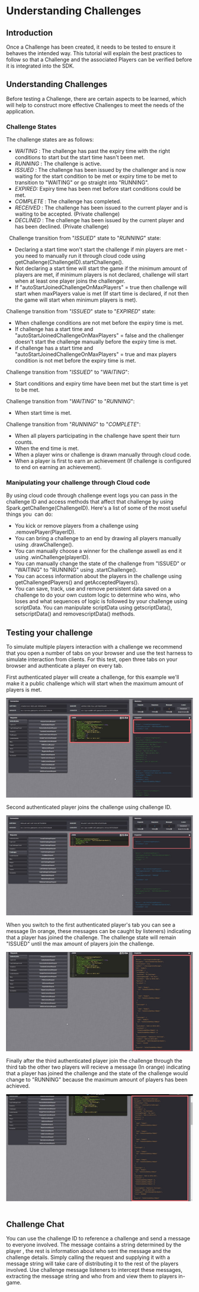 # Understanding Challenges


## Introduction

Once a Challenge has been created, it needs to be tested to ensure it behaves the intended way. This tutorial will explain the best practices to follow so that a Challenge and the associated Players can be verified before it is integrated into the SDK.

## Understanding Challenges

Before testing a Challenge, there are certain aspects to be learned, which will help to construct more effective Challenges to meet the needs of the application.

### Challenge States

The challenge states are as follows:

  * *WAITING* : The challenge has past the expiry time with the right conditions to start but the start time hasn't been met.
  * *RUNNING* : The challenge is active.
  * *ISSUED* : The challenge has been issued by the challenger and is now waiting for the start condition to be met or expiry time to be met to transition to "WAITING" or go straight into "RUNNING".
  * *EXPIRED:* Expiry time has been met before start conditions could be met.
  * *COMPLETE* : The challenge has completed.
  * *RECEIVED* : The challenge has been issued to the current player and is waiting to be accepted. (Private challenge)
  * *DECLINED* : The challenge has been issued by the current player and has been declined. (Private challenge)

  Challenge transition from "*ISSUED*" state to "*RUNNING*" state:

  * Declaring a start time won't start the challenge if min players are met - you need to manually run it through cloud code using getChallenge(ChallengeID).startChallenge().
  * Not declaring a start time will start the game if the minimum amount of players are met, if minimum players is not declared, challenge will start when at least one player joins the challenger.
  * If "autoStartJoinedChallengeOnMaxPlayers" = true then challenge will start when maxPlayers value is met (If start time is declared, if not then the game will start when minimum players is met).

Challenge transition from "*ISSUED*" state to "*EXPIRED*" state:

  * When challenge conditions are not met before the expiry time is met.
  * If challenge has a start time and "autoStartJoinedChallengeOnMaxPlayers" = false and the challenger doesn't start the challenge manually before the expiry time is met.
  * if challenge has a start time and "autoStartJoinedChallengeOnMaxPlayers" = true and max players condition is not met before the expiry time is met.

Challenge transition from "*ISSUED*" to "*WAITING*":

  * Start conditions and expiry time have been met but the start time is yet to be met.

Challenge transition from "*WAITING*" to "*RUNNING*":

  * When start time is met.

Challenge transition from "*RUNNING*" to "*COMPLETE*":

  * When all players participating in the challenge have spent their turn counts.
  * When the end time is met.
  * When a player wins or challenge is drawn manually through cloud code.
  * When a player is first to earn an achievement (If challenge is configured to end on earning an achievement).
 

### Manipulating your challenge through Cloud code

By using cloud code through challenge event logs you can pass in the challenge ID and access methods that affect that challenge by using Spark.getChallenge(ChallengeID). Here's a list of some of the most useful things you  can do:

  * You kick or remove players from a challenge using .removePlayer(PlayerID).
  * You can bring a challenge to an end by drawing all players manually using .drawChallenge().
  * You can manually choose a winner for the challenge aswell as end it using .winChallenge(playerID).
  * You can manually change the state of the challenge from "ISSUED" or "WAITING" to "RUNNING" using .startChallenge().
  * You can access information about the players in the challenge using getChallengedPlayers() and getAcceptedPlayers().
  * You can save, track, use and remove persistent data saved on a challenge to do your own custom logic to determine who wins, who loses and what sequences of logic is followed by your challenge using scriptData. You can manipulate scriptData using getscriptData(), setscriptData() and removescriptData() methods.
 

## Testing your challenge

To simulate multiple players interaction with a challenge we recommend that you open a number of tabs on your browser and use the test harness to simulate interaction from clients. For this test, open three tabs on your browser and authenticate a player on every tab.

First authenticated player will create a challenge, for this example we'll make it a public challenge which will start when the maximum amount of players is met.

![](img/UnderstandingChallenges/1.jpg)

Second authenticated player joins the challenge using challenge ID.

![](img/UnderstandingChallenges/2.jpg)

When you switch to the first authenticated player's tab you can see a message (In orange, these messages can be caught by listeners) indicating that a player has joined the challenge. The challenge state will remain "ISSUED" until the max amount of players join the challenge.

![](img/UnderstandingChallenges/3.jpg)

Finally after the third authenticated player join the challenge through the third tab the other two players will recieve a message (In orange) indicating that a player has joined the challenge and the state of the challenge would change to "RUNNING" because the maximum amount of players has been achieved.

![](img/UnderstandingChallenges/4.jpg)
 

## Challenge Chat

You can use the challenge ID to reference a challenge and send a message to everyone involved. The message contains a string determined by the player , the rest is information about who sent the message and the challenge details. Simply calling the request and supplying it with a message string will take care of distributing it to the rest of the players involved. Use challenge message listeners to intercept these messages, extracting the message string and who from and view them to players in-game.
